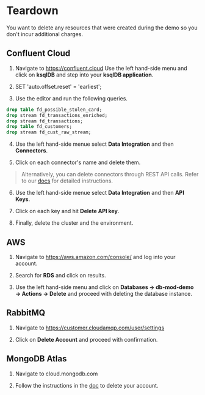 # Teardown
You want to delete any resources that were created during the demo so you don't incur additional charges. 

## Confluent Cloud 
1. Navigate to https://confluent.cloud
Use the left hand-side menu and click on **ksqlDB** and step into your **ksqlDB application**.

2. SET 'auto.offset.reset' = 'earliest';

3. Use the editor and run the following queries.
```SQL
drop table fd_possible_stolen_card;
drop stream fd_transactions_enriched;
drop stream fd_transactions;
drop table fd_customers;
drop stream fd_cust_raw_stream;
```
4. Use the left hand-side menue select **Data Integration** and then **Connectors**.

5. Click on each connector's name and delete them. 
> Alternatively, you can delete connectors through REST API calls. Refer to our [docs](https://docs.confluent.io/cloud/current/connectors/connect-api-section.html) for detailed instructions. 

6. Use the left hand-side menue select **Data Integration** and then **API Keys**.

7. Click on each key and hit **Delete API key**. 

8. Finally, delete the cluster and the environment. 

## AWS 
1. Navigate to https://aws.amazon.com/console/ and log into your account. 

2. Search for **RDS** and click on results. 

3. Use the left hand-side menu and click on **Databases → db-mod-demo → Actions → Delete** and proceed with deleting the database instance. 

## RabbitMQ
1. Navigate to https://customer.cloudamqp.com/user/settings

2. Click on **Delete Account** and proceed with confirmation. 

## MongoDB Atlas
1. Navigate to cloud.mongodb.com

2. Follow the instructions in the [doc](https://www.mongodb.com/docs/atlas/tutorial/delete-atlas-account/) to delete your account. 